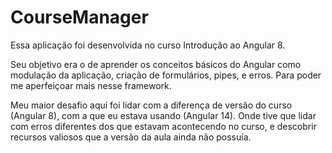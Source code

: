 # CourseManager

Essa aplicação foi desenvolvida no curso Introdução ao Angular 8.

Seu objetivo era o de aprender os conceitos básicos do Angular como modulação da aplicação, criação de formulários, pipes, e erros. Para poder me aperfeiçoar mais nesse framework.

Meu maior desafio aqui foi lidar com a diferença de versão do curso (Angular 8), com a que eu estava usando (Angular 14). Onde tive que lidar com erros diferentes dos que estavam acontecendo no curso, e descobrir recursos valiosos que a versão da aula ainda não possuía.
